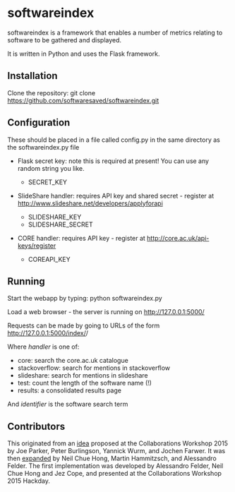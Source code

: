 # softwareindex

softwareindex is a framework that enables a number of metrics relating to software to be gathered and displayed.

It is written in Python and uses the Flask framework.

## Installation

Clone the repository: git clone https://github.com/softwaresaved/softwareindex.git

## Configuration

These should be placed in a file called config.py in the same directory as the softwareindex.py file

* Flask secret key: note this is required at present! You can use any random string you like.
   * SECRET_KEY 

* SlideShare handler: requires API key and shared secret - register at http://www.slideshare.net/developers/applyforapi
   * SLIDESHARE_KEY
   * SLIDESHARE_SECRET
   
* CORE handler: requires API key - register at http://core.ac.uk/api-keys/register
   * COREAPI_KEY
   
## Running

Start the webapp by typing:
python softwareindex.py

Load a web browser - the server is running on http://127.0.0.1:5000/

Requests can be made by going to URLs of the form http://127.0.0.1:5000/index/<handler>/<identifier>

Where _handler_ is one of:
* core: search the core.ac.uk catalogue
* stackoverflow: search for mentions in stackoverflow
* slideshare: search for mentions in slideshare
* test: count the length of the software name (!)
* results: a consolidated results page

And _identifier_ is the software search term

## Contributors

This originated from an [idea](https://docs.google.com/document/d/1VbWG5ftvS09RnK9RYJJYSSwS_RgB5jpnfBKH1GJzRAc/edit) proposed at the Collaborations Workshop 2015 by Joe Parker, Peter Burlingson, Yannick Wurm, and Jochen Farwer. It was then [expanded](https://docs.google.com/document/d/1diezPpMLdXhs_R_STKpzo9UyafZguqvycqxhHKmz_oc/edit?usp=sharing) by Neil Chue Hong, Martin Hammitzsch, and Alessandro Felder. The first implementation was developed by Alessandro Felder, Neil Chue Hong and Jez Cope, and presented at the Collaborations Workshop 2015 Hackday.
